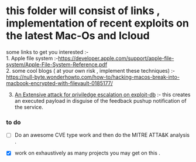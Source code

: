 

#  this folder will consist of links , implementation of recent  exploits  on the latest Mac-Os and Icloud

some links to get you interested :-<br> 1. Apple file system :-https://developer.apple.com/support/apple-file-system/Apple-File-System-Reference.pdf
<br> 2. some cool blogs ( at your own  risk , implement these techniques) :-  https://null-byte.wonderhowto.com/how-to/hacking-macos-break-into-macbook-encrypted-with-filevault-0185177/


3. [An Extensive attack for priviledge escalation on exploit-db](https://www.exploit-db.com/exploits/46914) :-  this creates an executed payload in disguise of the feedback pushup notification of the service. 
### to do 
 - [ ] Do an awesome CVE type work  and then do the MITRE ATTA&K analysis .
 - [X] work on exhaustively as many projects you may get on this .

